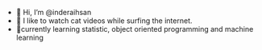 - 👋 Hi, I’m @inderaihsan
- 👀 I like to watch cat videos while surfing the internet. 
- 🌱currently learning statistic, object oriented programming and machine learning


<!---
inderaihsan/inderaihsan is a ✨ special ✨ repository because its `README.md` (this file) appears on your GitHub profile.
You can click the Preview link to take a look at your changes.
--->
